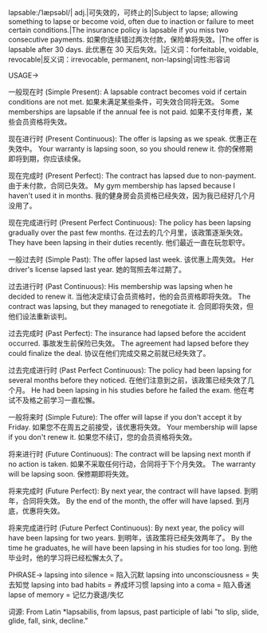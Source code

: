 lapsable:/ˈlæpsəbl/| adj.|可失效的，可终止的|Subject to lapse; allowing something to lapse or become void, often due to inaction or failure to meet certain conditions.|The insurance policy is lapsable if you miss two consecutive payments.  如果你连续错过两次付款，保险单将失效。|The offer is lapsable after 30 days.  此优惠在 30 天后失效。|近义词：forfeitable, voidable, revocable|反义词：irrevocable, permanent, non-lapsing|词性:形容词

USAGE->

一般现在时 (Simple Present):
A lapsable contract becomes void if certain conditions are not met.  如果未满足某些条件，可失效合同将无效。
Some memberships are lapsable if the annual fee is not paid.  如果不支付年费，某些会员资格将失效。


现在进行时 (Present Continuous):
The offer is lapsing as we speak. 优惠正在失效中。
Your warranty is lapsing soon, so you should renew it. 你的保修期即将到期，你应该续保。


现在完成时 (Present Perfect):
The contract has lapsed due to non-payment.  由于未付款，合同已失效。
My gym membership has lapsed because I haven't used it in months. 我的健身房会员资格已经失效，因为我已经好几个月没用了。


现在完成进行时 (Present Perfect Continuous):
The policy has been lapsing gradually over the past few months.  在过去的几个月里，该政策逐渐失效。
They have been lapsing in their duties recently.  他们最近一直在玩忽职守。


一般过去时 (Simple Past):
The offer lapsed last week.  该优惠上周失效。
Her driver's license lapsed last year.  她的驾照去年过期了。


过去进行时 (Past Continuous):
His membership was lapsing when he decided to renew it.  当他决定续订会员资格时，他的会员资格即将失效。
The contract was lapsing, but they managed to renegotiate it.  合同即将失效，但他们设法重新谈判。


过去完成时 (Past Perfect):
The insurance had lapsed before the accident occurred.  事故发生前保险已失效。
The agreement had lapsed before they could finalize the deal.  协议在他们完成交易之前就已经失效了。


过去完成进行时 (Past Perfect Continuous):
The policy had been lapsing for several months before they noticed.  在他们注意到之前，该政策已经失效了几个月。
He had been lapsing in his studies before he failed the exam.  他在考试不及格之前学习一直松懈。


一般将来时 (Simple Future):
The offer will lapse if you don't accept it by Friday.  如果您不在周五之前接受，该优惠将失效。
Your membership will lapse if you don't renew it.  如果您不续订，您的会员资格将失效。


将来进行时 (Future Continuous):
The contract will be lapsing next month if no action is taken.  如果不采取任何行动，合同将于下个月失效。
The warranty will be lapsing soon. 保修期即将失效。


将来完成时 (Future Perfect):
By next year, the contract will have lapsed. 到明年，合同将失效。
By the end of the month, the offer will have lapsed.  到月底，优惠将失效。


将来完成进行时 (Future Perfect Continuous):
By next year, the policy will have been lapsing for two years.  到明年，该政策将已经失效两年了。
By the time he graduates, he will have been lapsing in his studies for too long. 到他毕业时，他的学习将已经松懈太久了。



PHRASE->
lapsing into silence = 陷入沉默
lapsing into unconsciousness = 失去知觉
lapsing into bad habits = 养成坏习惯
lapsing into a coma = 陷入昏迷
lapse of memory =  记忆力衰退/失忆


词源:
From Latin *lapsabilis, from lapsus, past participle of labi "to slip, slide, glide, fall, sink, decline."

